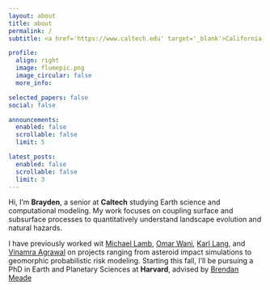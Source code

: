 ```yaml
---
layout: about
title: about
permalink: /
subtitle: <a href='https://www.caltech.edu' target='_blank'>California Institute of Technology</a> | snoh@caltech.edu

profile:
  align: right
  image: flumepic.png
  image_circular: false
  more_info: 

selected_papers: false
social: false

announcements:
  enabled: false
  scrollable: false
  limit: 5

latest_posts:
  enabled: false
  scrollable: false
  limit: 3
---
```


Hi, I’m **Brayden**, a senior at **Caltech** studying Earth science and computational modeling. My work focuses on coupling surface and subsurface processes to quantitatively understand landscape evolution and natural hazards.

I have previously worked wit [Michael Lamb](https://lamb.caltech.edu/), [Omar Wani](https://www.omarwani.com/), [Karl Lang](https://www.karllang.info/), and [Vinamra Agrawal](https://vinagr.github.io/) on projects ranging from asteroid impact simulations to geomorphic probabilistic risk modeling. Starting this fall, I’ll be pursuing a PhD in Earth and Planetary Sciences at **Harvard**, advised by [Brendan Meade](https://brendanjmeade.github.io/)
